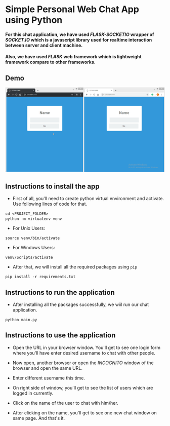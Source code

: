 # Simple Personal Web Chat App using Python

#### For this chat application, we have used *FLASK-SOCKETIO* wrapper of *SOCKET.IO* which is a javascript library used for realtime interaction between server and client machine.

#### Also, we have used *FLASK* web framework which is lightweight framework compare to other frameworks.

## Demo

![Demo](https://raw.githubusercontent.com/changezkhan/crm/master/chat_app.gif)

## Instructions to install the app ##

* First of all, you'll need to create python virtual environment and activate. Use following lines of code for that.

```
cd <PROJECT_FOLDER>
python -m virtualenv venv
```

* For Unix Users:
```
source venv/bin/activate
```

* For Windows Users:
```
venv/Scripts/activate
```

* After that, we will install all the required packages using `pip`

```
pip install -r requirements.txt
```

## Instructions to run the application

* After installing all the packages successfully, we wiil run our chat application.

```
python main.py
```

## Instructions to use the application

* Open the URL in your browser window. You'll get to see one login form where you'll have enter desired username to chat with other people.

* Now open, another browser or open the *INCOGNITO* window of the browser and open the same URL.

* Enter different username this time. 

* On right side of window, you'll get to see the list of users which are logged in currently.

* Click on the name of the user to chat with him/her.

* After clicking on the name, you'll get to see one new chat window on same page. And that's it.
